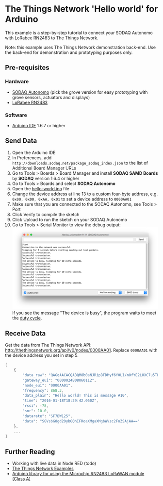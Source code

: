 # The Things Network 'Hello world' for Arduino

This example is a step-by-step tutorial to connect your SODAQ Autonomo with LoRabee RN2483 to The Things Network.

Note: this example uses The Things Network demonstration back-end. Use the back-end for demonstration and prototyping purposes only.

## Pre-requisites

### Hardware
- [SODAQ Autonomo](http://shop.sodaq.com/nl/sodaq-autonomo.html) (pick the grove version for easy prototyping with grove sensors, actuators and displays)
- [LoRabee RN2483](http://shop.sodaq.com/en/lorabee-rn2483.html)

### Software
- [Arduino IDE](https://www.arduino.cc/en/Main/Software) 1.6.7 or higher

## Send Data

1. Open the Arduino IDE
2. In Preferences, add `http://downloads.sodaq.net/package_sodaq_index.json` to the list of Additional Board Manager URLs
3. Go to Tools > Boards > Board Manager and install **SODAQ SAMD Boards** by **SODAQ** version 1.6.4 or higher
4. Go to Tools > Boards and select **SODAQ Autonomo**
5. Open the [hello-world.ino](hello-world.ino) file
6. Change the device address at line 13 to a custom four-byte address, e.g. ```0x00, 0x00, 0xAA, 0x01``` to set a device address to `0000AA01`
7. Make sure that you are connected to the SODAQ Autonomo, see Tools > Port
8. Click Verify to compile the sketch
9. Click Upload to run the sketch on your SODAQ Autonomo
10. Go to Tools > Serial Monitor to view the debug output:
![Serial Monitor](serialmonitor.png)
If you see the message "The device is busy", the program waits to meet the [duty cycle](https://en.wikipedia.org/wiki/Duty_cycle).

## Receive Data

Get the data from The Things Network API: http://thethingsnetwork.org/api/v0/nodes/0000AA01. Replace `0000AA01` with the device address you set in step 5.

```js
[
    {
        "data_raw": "QAGqAACACQABQM8b0aNJRipBFDMyf6Y0LI/nOfYE2LUXC7u5TPTwegEPFGo=",
        "gateway_eui": "0000024B08060112",
        "node_eui": "0000AA01",
        "frequency": 868.3,
        "data_plain": "Hello world! This is message #10",
        "time": "2016-01-18T18:29:42.060Z",
        "rssi": -78,
        "snr": 10.0,
        "datarate": "SF7BW125",
        "data": "SGVsbG8gd29ybGQhIFRoaXMgaXMgbWVzc2FnZSAjAA=="
    },
    ...
]
```

## Further Reading

* Working with live data in Node RED (todo)
* [The Things Network Examples](https://github.com/TheThingsNetwork/examples)
* [Arduino library for using the Microchip RN2483 LoRaWAN module (Class A)](https://github.com/SodaqMoja/Sodaq_RN2483)
